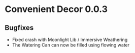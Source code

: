 # Convenient Decor 0.0.3

## Bugfixes

- Fixed crash with Moonlight Lib / Immersive Weathering
- The Watering Can can now be filled using flowing water
